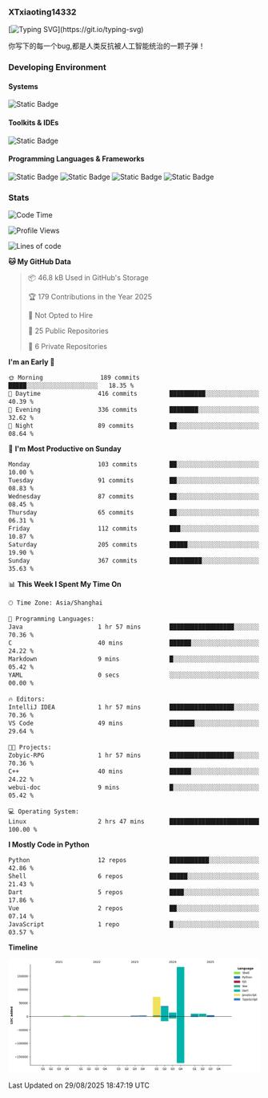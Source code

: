 ### XTxiaoting14332

[![Typing SVG](https://readme-typing-svg.herokuapp.com?font=JetBrians+Mono&pause=1000&random=false&width=435&lines=Hello+World!)](https://git.io/typing-svg)

你写下的每一个bug,都是人类反抗被人工智能统治的一颗子弹！

### Developing Environment

#### Systems

![Static Badge](https://img.shields.io/badge/Ubuntu-%20?style=flat-square&logo=ubuntu&logoColor=white&color=E34F26)

#### Toolkits & IDEs

![Static Badge](https://img.shields.io/badge/Visual%20Studio%20Code-%20?style=flat-square&logo=visualstudiocode&logoColor=white&color=blue)

#### Programming Languages & Frameworks

![Static Badge](https://img.shields.io/badge/Dart-%20?style=flat-square&logo=dart&logoColor=white&color=0175C2)
![Static Badge](https://img.shields.io/badge/Flutter-%20?style=flat-square&logo=flutter&logoColor=white&color=02569B)
![Static Badge](https://img.shields.io/badge/Python-%20?style=flat-square&logo=python&logoColor=white&color=E7A781)
![Static Badge](https://img.shields.io/badge/Bash%20Shell-%20?style=flat-square&logo=shell&logoColor=white&color=49D868)

### Stats

<!--START_SECTION:waka-->
![Code Time](http://img.shields.io/badge/Code%20Time-419%20hrs%2037%20mins-blue)

![Profile Views](http://img.shields.io/badge/Profile%20Views-0-blue)

![Lines of code](https://img.shields.io/badge/From%20Hello%20World%20I%27ve%20Written-341.8%20thousand%20lines%20of%20code-blue)

**🐱 My GitHub Data** 

> 📦 46.8 kB Used in GitHub's Storage 
 > 
> 🏆 179 Contributions in the Year 2025
 > 
> 🚫 Not Opted to Hire
 > 
> 📜 25 Public Repositories 
 > 
> 🔑 6 Private Repositories 
 > 
**I'm an Early 🐤** 

```text
🌞 Morning                189 commits         █████░░░░░░░░░░░░░░░░░░░░   18.35 % 
🌆 Daytime                416 commits         ██████████░░░░░░░░░░░░░░░   40.39 % 
🌃 Evening                336 commits         ████████░░░░░░░░░░░░░░░░░   32.62 % 
🌙 Night                  89 commits          ██░░░░░░░░░░░░░░░░░░░░░░░   08.64 % 
```
📅 **I'm Most Productive on Sunday** 

```text
Monday                   103 commits         ██░░░░░░░░░░░░░░░░░░░░░░░   10.00 % 
Tuesday                  91 commits          ██░░░░░░░░░░░░░░░░░░░░░░░   08.83 % 
Wednesday                87 commits          ██░░░░░░░░░░░░░░░░░░░░░░░   08.45 % 
Thursday                 65 commits          ██░░░░░░░░░░░░░░░░░░░░░░░   06.31 % 
Friday                   112 commits         ███░░░░░░░░░░░░░░░░░░░░░░   10.87 % 
Saturday                 205 commits         █████░░░░░░░░░░░░░░░░░░░░   19.90 % 
Sunday                   367 commits         █████████░░░░░░░░░░░░░░░░   35.63 % 
```


📊 **This Week I Spent My Time On** 

```text
🕑︎ Time Zone: Asia/Shanghai

💬 Programming Languages: 
Java                     1 hr 57 mins        ██████████████████░░░░░░░   70.36 % 
C                        40 mins             ██████░░░░░░░░░░░░░░░░░░░   24.22 % 
Markdown                 9 mins              █░░░░░░░░░░░░░░░░░░░░░░░░   05.42 % 
YAML                     0 secs              ░░░░░░░░░░░░░░░░░░░░░░░░░   00.00 % 

🔥 Editors: 
IntelliJ IDEA            1 hr 57 mins        ██████████████████░░░░░░░   70.36 % 
VS Code                  49 mins             ███████░░░░░░░░░░░░░░░░░░   29.64 % 

🐱‍💻 Projects: 
Zobyic-RPG               1 hr 57 mins        ██████████████████░░░░░░░   70.36 % 
C++                      40 mins             ██████░░░░░░░░░░░░░░░░░░░   24.22 % 
webui-doc                9 mins              █░░░░░░░░░░░░░░░░░░░░░░░░   05.42 % 

💻 Operating System: 
Linux                    2 hrs 47 mins       █████████████████████████   100.00 % 
```

**I Mostly Code in Python** 

```text
Python                   12 repos            ███████████░░░░░░░░░░░░░░   42.86 % 
Shell                    6 repos             █████░░░░░░░░░░░░░░░░░░░░   21.43 % 
Dart                     5 repos             ████░░░░░░░░░░░░░░░░░░░░░   17.86 % 
Vue                      2 repos             ██░░░░░░░░░░░░░░░░░░░░░░░   07.14 % 
JavaScript               1 repo              █░░░░░░░░░░░░░░░░░░░░░░░░   03.57 % 
```



**Timeline**

![Lines of Code chart](https://raw.githubusercontent.com/XTxiaoting14332/XTxiaoting14332/main/assets/bar_graph.png)


 Last Updated on 29/08/2025 18:47:19 UTC
<!--END_SECTION:waka-->